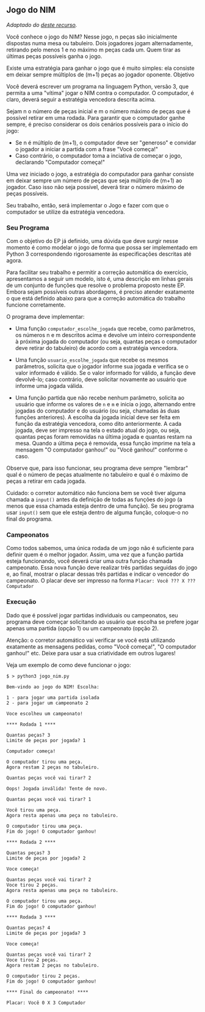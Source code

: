 ## Jogo do NIM
_Adaptado do [deste recurso](https://www.coursera.org/learn/ciencia-computacao-python-conceitos/programming/yEPxE/programa-completo-jogo-do-nim)._

Você conhece o jogo do NIM? Nesse jogo, n peças são inicialmente dispostas numa mesa ou tabuleiro. Dois jogadores jogam  alternadamente, retirando pelo menos 1 e no máximo m peças cada um. Quem tirar as últimas peças possíveis ganha o jogo.

Existe uma estratégia para ganhar o jogo que é muito simples: ela consiste em deixar sempre múltiplos de (m+1) peças ao jogador oponente.
Objetivo

Você deverá escrever um programa na linguagem Python, versão 3, que permita a uma "vítima" jogar o NIM contra o computador. O computador, é claro, deverá seguir a estratégia vencedora descrita acima.

Sejam n o número de peças inicial e m o número máximo de peças que é possível retirar em uma rodada. Para garantir que o computador ganhe sempre, é preciso considerar os dois cenários possíveis para o início do jogo:

* Se n é múltiplo de (m+1), o computador deve ser "generoso" e convidar o jogador a iniciar a partida com a frase "Você começa!"
* Caso contrário, o computador toma a inciativa de começar o jogo, declarando "Computador começa!"

Uma vez iniciado o jogo, a estratégia do computador para ganhar consiste em deixar sempre um número de peças que seja múltiplo de (m+1) ao jogador. Caso isso não seja possível, deverá tirar o número máximo de peças possíveis.

Seu trabalho, então, será implementar o Jogo e fazer com que o computador se utilize da estratégia vencedora.

### Seu Programa

Com o objetivo do EP já definido, uma dúvida que deve surgir nesse momento é como modelar o jogo de forma que possa ser implementado em Python 3 correspondendo rigorosamente às especificações descritas até agora.

Para facilitar seu trabalho e permitir a correção automática do exercício, apresentamos a seguir um modelo, isto é, uma descrição em linhas gerais de um conjunto de funções que resolve o problema proposto neste EP. Embora sejam possíveis outras abordagens, é preciso atender exatamente o que está definido abaixo para que a correção automática do trabalho funcione corretamente.

O programa deve implementar:

* Uma função `computador_escolhe_jogada` que recebe, como parâmetros, os números n e m descritos acima e devolve um inteiro correspondente à próxima jogada do computador (ou seja, quantas peças o computador deve retirar do tabuleiro) de acordo com a estratégia vencedora.

* Uma função `usuario_escolhe_jogada` que recebe os mesmos parâmetros, solicita que o jogador informe sua jogada e verifica se o valor informado é válido. Se o valor informado for válido, a função deve devolvê-lo; caso contrário, deve solicitar novamente ao usuário que informe uma jogada válida.

* Uma função partida que não recebe nenhum parâmetro, solicita ao usuário que informe os valores de `n` e `m` e inicia o jogo, alternando entre jogadas do computador e do usuário (ou seja, chamadas às duas funções anteriores). A escolha da jogada inicial deve ser feita em função da estratégia vencedora, como dito anteriormente. A cada jogada, deve ser impresso na tela o estado atual do jogo, ou seja, quantas peças foram removidas na última jogada e quantas restam na mesa. Quando a última peça é removida, essa função imprime na tela a mensagem "O computador ganhou!" ou "Você ganhou!" conforme o caso.

Observe que, para isso funcionar, seu programa deve sempre "lembrar" qual é o número de peças atualmente no tabuleiro e qual é o máximo de peças a retirar em cada jogada.

Cuidado: o corretor automático não funciona bem se você tiver alguma chamada a `input()` antes da definição de todas as funções do jogo (a menos que essa chamada esteja dentro de uma função). Se seu programa usar `input()` sem que ele esteja dentro de alguma função, coloque-o no final do programa.

### Campeonatos

Como todos sabemos, uma única rodada de um jogo não é suficiente para definir quem é o melhor jogador. Assim, uma vez que a função partida esteja funcionando, você deverá criar uma outra função chamada campeonato. Essa nova função deve realizar três partidas seguidas do jogo e, ao final, mostrar o placar dessas três partidas e indicar o vencedor do campeonato. O placar deve ser impresso na forma `Placar: Você ??? X ??? Computador`

### Execução

Dado que é possível jogar partidas individuais ou campeonatos, seu programa deve começar solicitando ao usuário que escolha se prefere jogar apenas uma partida (opção 1) ou um campeonato (opção 2).

Atenção: o corretor automático vai verificar se você está utilizando exatamente as mensagens pedidas, como "Você começa!", "O computador ganhou!" etc. Deixe para usar a sua criatividade em outros lugares!

Veja um exemplo de como deve funcionar o jogo:

```
$ > python3 jogo_nim.py

Bem-vindo ao jogo do NIM! Escolha:

1 - para jogar uma partida isolada
2 - para jogar um campeonato 2

Voce escolheu um campeonato!

**** Rodada 1 ****

Quantas peças? 3
Limite de peças por jogada? 1

Computador começa!

O computador tirou uma peça.
Agora restam 2 peças no tabuleiro.

Quantas peças você vai tirar? 2

Oops! Jogada inválida! Tente de novo.

Quantas peças você vai tirar? 1

Você tirou uma peça.
Agora resta apenas uma peça no tabuleiro.

O computador tirou uma peça.
Fim do jogo! O computador ganhou!

**** Rodada 2 ****

Quantas peças? 3
Limite de peças por jogada? 2

Voce começa!

Quantas peças você vai tirar? 2
Voce tirou 2 peças.
Agora resta apenas uma peça no tabuleiro.

O computador tirou uma peça.
Fim do jogo! O computador ganhou!

**** Rodada 3 ****

Quantas peças? 4
Limite de peças por jogada? 3

Voce começa!

Quantas peças você vai tirar? 2
Voce tirou 2 peças.
Agora restam 2 peças no tabuleiro.

O computador tirou 2 peças.
Fim do jogo! O computador ganhou!

**** Final do campeonato! ****

Placar: Você 0 X 3 Computador
```

